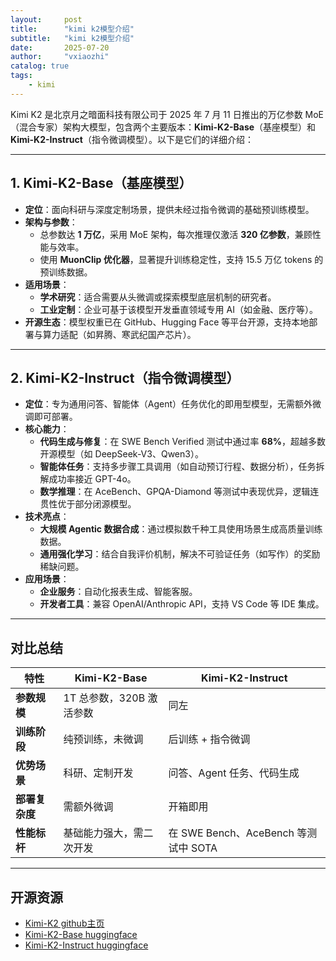 ```yaml
---
layout:     post
title:      "kimi k2模型介绍"
subtitle:   "kimi k2模型介绍"
date:       2025-07-20
author:     "vxiaozhi"
catalog: true
tags:
    - kimi
---
```


Kimi K2 是北京月之暗面科技有限公司于 2025 年 7 月 11 日推出的万亿参数 MoE（混合专家）架构大模型，包含两个主要版本：**Kimi-K2-Base**（基座模型）和 **Kimi-K2-Instruct**（指令微调模型）。以下是它们的详细介绍：

---

## **1. Kimi-K2-Base（基座模型）**

- **定位**：面向科研与深度定制场景，提供未经过指令微调的基础预训练模型。
- **架构与参数**：
  - 总参数达 **1 万亿**，采用 MoE 架构，每次推理仅激活 **320 亿参数**，兼顾性能与效率。
  - 使用 **MuonClip 优化器**，显著提升训练稳定性，支持 15.5 万亿 tokens 的预训练数据。
- **适用场景**：
  - **学术研究**：适合需要从头微调或探索模型底层机制的研究者。
  - **工业定制**：企业可基于该模型开发垂直领域专用 AI（如金融、医疗等）。
- **开源生态**：模型权重已在 GitHub、Hugging Face 等平台开源，支持本地部署与算力适配（如昇腾、寒武纪国产芯片）。

---

## **2. Kimi-K2-Instruct（指令微调模型）**

- **定位**：专为通用问答、智能体（Agent）任务优化的即用型模型，无需额外微调即可部署。
- **核心能力**：
  - **代码生成与修复**：在 SWE Bench Verified 测试中通过率 **68%**，超越多数开源模型（如 DeepSeek-V3、Qwen3）。
  - **智能体任务**：支持多步骤工具调用（如自动预订行程、数据分析），任务拆解成功率接近 GPT-4o。
  - **数学推理**：在 AceBench、GPQA-Diamond 等测试中表现优异，逻辑连贯性优于部分闭源模型。
- **技术亮点**：
  - **大规模 Agentic 数据合成**：通过模拟数千种工具使用场景生成高质量训练数据。
  - **通用强化学习**：结合自我评价机制，解决不可验证任务（如写作）的奖励稀缺问题。
- **应用场景**：
  - **企业服务**：自动化报表生成、智能客服。
  - **开发者工具**：兼容 OpenAI/Anthropic API，支持 VS Code 等 IDE 集成。

---

## **对比总结**

| **特性**               | **Kimi-K2-Base**                          | **Kimi-K2-Instruct**                      |
|------------------------|------------------------------------------|------------------------------------------|
| **参数规模**           | 1T 总参数，320B 激活参数                | 同左                                      |
| **训练阶段**           | 纯预训练，未微调                        | 后训练 + 指令微调                         |
| **优势场景**           | 科研、定制开发                          | 问答、Agent 任务、代码生成                 |
| **部署复杂度**         | 需额外微调                              | 开箱即用                                  |
| **性能标杆**           | 基础能力强大，需二次开发                | 在 SWE Bench、AceBench 等测试中 SOTA      |

---

## 开源资源

- [Kimi-K2 github主页](https://github.com/MoonshotAI/Kimi-K2)
- [Kimi-K2-Base huggingface](https://huggingface.co/moonshotai/Kimi-K2-Base)
- [Kimi-K2-Instruct huggingface](https://huggingface.co/moonshotai/Kimi-K2-Instruct)


